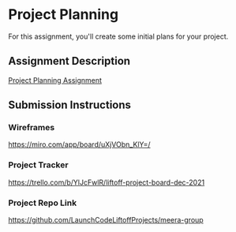 # Project Planning
For this assignment, you'll create some initial plans for your project.

## Assignment Description
[Project Planning Assignment](https://education.launchcode.org/liftoff/modules/assignments/project-planning)

## Submission Instructions

### Wireframes

https://miro.com/app/board/uXjVObn_KlY=/

### Project Tracker

https://trello.com/b/YlJcFwlR/liftoff-project-board-dec-2021

### Project Repo Link

https://github.com/LaunchCodeLiftoffProjects/meera-group
